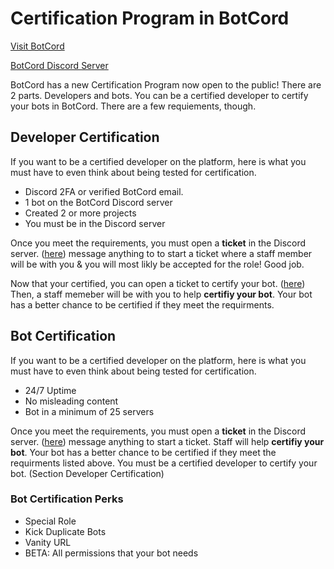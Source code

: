 # Certification Program in BotCord
[Visit BotCord](https://botcord.gq/)

[BotCord Discord Server](https://discord.gg/YcxckD7)


BotCord has a new Certification Program now open to the public! There are 2 parts. Developers and bots. You can be a certified developer to certify your bots in BotCord. There are a few requiements, though.

## Developer Certification
If you want to be a certified developer on the platform, here is what you must have to even think about being tested for certification.

+ Discord 2FA or verified BotCord email.
+ 1 bot on the BotCord Discord server
+ Created 2 or more projects
+ You must be in the Discord server

Once you meet the requirements, you must open a **ticket** in the Discord server. ([here](https://discord.com/channels/@me/746168536078221352)) message anything to  to start a ticket where a staff member will be with you & you will most likly be accepted for the role! Good job.

Now that your certified, you can open a ticket to certify your bot. ([here](https://discord.com/channels/@me/746168536078221352)) Then, a staff memeber will be with you to help **certifiy your bot**. Your bot has a better chance to be certified if they meet the requirments.

## Bot Certification
If you want to be a certified developer on the platform, here is what you must have to even think about being tested for certification.

+ 24/7 Uptime
+ No misleading content
+ Bot in a minimum of 25 servers

Once you meet the requirements, you must open a **ticket** in the Discord server. ([here](https://discord.com/channels/@me/746168536078221352)) message anything to start a ticket. Staff will help **certifiy your bot**. Your bot has a better chance to be certified if they meet the requirments listed above. You must be a certified developer to certify your bot. (Section Developer Certification)

### Bot Certification Perks
+ Special Role
+ Kick Duplicate Bots
+ Vanity URL
+ BETA: All permissions that your bot needs
